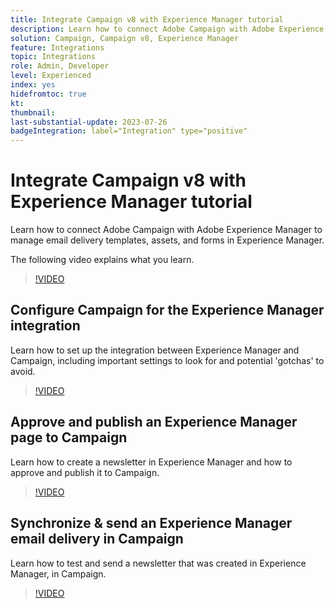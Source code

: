 ```yaml
---
title: Integrate Campaign v8 with Experience Manager tutorial
description: Learn how to connect Adobe Campaign with Adobe Experience Manager to manage email delivery templates, assets, and forms in Experience Manager.
solution: Campaign, Campaign v8, Experience Manager
feature: Integrations
topic: Integrations
role: Admin, Developer
level: Experienced
index: yes
hidefromtoc: true
kt:
thumbnail:
last-substantial-update: 2023-07-26
badgeIntegration: label="Integration" type="positive"
---
```


# Integrate Campaign v8 with Experience Manager tutorial

Learn how to connect Adobe Campaign with Adobe Experience Manager to manage email delivery templates, assets, and forms in Experience Manager.

The following video explains what you learn.

>[!VIDEO](https://video.tv.adobe.com/v/340319?quality=12&learn=on)

## Configure Campaign for the Experience Manager integration

Learn how to set up the integration between Experience Manager and Campaign, including important settings to look for and potential 'gotchas' to avoid.

>[!VIDEO](https://video.tv.adobe.com/v/340121?quality=12&learn=on)

## Approve and publish an Experience Manager page to Campaign

Learn how to create a newsletter in Experience Manager and how to approve and publish it to Campaign.

>[!VIDEO](https://video.tv.adobe.com/v/340678?quality=12&learn=on)

## Synchronize & send an Experience Manager email delivery in Campaign

Learn how to test and send a newsletter that was created in Experience Manager, in Campaign.

>[!VIDEO](https://video.tv.adobe.com/v/340151?quality=12&learn=on)
